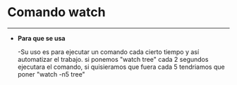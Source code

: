 # Comando watch
---

* **Para que se usa**

    -Su uso es para ejecutar un comando cada cierto tiempo y así automatizar el trabajo. si ponemos "watch tree" cada 2 segundos ejecutara el comando, si quisieramos que fuera cada 5 tendriamos que poner "watch -n5 tree"
